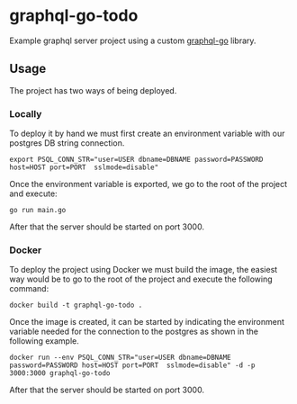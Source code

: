 # graphql-go-todo

Example graphql server project using a custom [graphql-go](https://github.com/guzmanweb/graphql-go) library.

## Usage

The project has two ways of being deployed.

### Locally
To deploy it by hand we must first create an environment variable with our postgres DB string connection.

```console
export PSQL_CONN_STR="user=USER dbname=DBNAME password=PASSWORD host=HOST port=PORT  sslmode=disable"
```
Once the environment variable is exported, we go to the root of the project and execute: 

```console
go run main.go 
```

After that the server should be started on port 3000.

### Docker

To deploy the project using Docker we must build the image, the easiest way would be to go to the root of the project and execute the following command:

```console
docker build -t graphql-go-todo .
```

Once the image is created, it can be started by indicating the environment variable needed for the connection to the postgres as shown in the following example.

```console
docker run --env PSQL_CONN_STR="user=USER dbname=DBNAME password=PASSWORD host=HOST port=PORT  sslmode=disable" -d -p 3000:3000 graphql-go-todo
```
After that the server should be started on port 3000.



